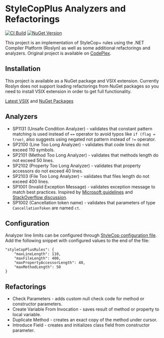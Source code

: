 # StyleCopPlus Analyzers and Refactorings

[![CI Build](https://github.com/sergey-rybalkin/StyleCopPlus/actions/workflows/ci.yml/badge.svg?branch=master)](https://github.com/sergey-rybalkin/StyleCopPlus/actions/workflows/ci.yml)
[![NuGet Version](https://img.shields.io/nuget/v/StyleCopPlus)](https://www.nuget.org/packages/StyleCopPlus)

This project is an implementation of StyleCop+ rules using the .NET Compiler Platform (Roslyn) as well as some
additional refactorings and analyzers. Original project is available on
[CodePlex](https://stylecopplus.codeplex.com/).

## Installation
This project is available as a NuGet package and VSIX extension. Currently Roslyn does not support loading
refactorings from NuGet packages so you need to install VSIX extension in order to get full functionality.

[Latest VSIX](https://github.com/sergey-rybalkin/StyleCopPlus/releases) and [NuGet Packages](https://www.nuget.org/packages/StyleCopPlus/)

## Analyzers

 - SP1131 (Unsafe Condition Analyzer) - validates that constant pattern matching is used instead of `==` operator to avoid typos like `if (flag = true)`, also suggests using negated not pattern instead of `!=` operator.
 - SP2100 (Line Too Long Analyzer) - validates that code lines do not exceed 110 symbols.
 - SP2101 (Method Too Long Analyzer) - validates that methods length do not exceed 50 lines.
 - SP2102 (Property Too Long Analyzer) - validates that property accessors do not exceed 40 lines.
 - SP2103 (File Too Long Analyzer) - validates that files length do not exceed 400 lines.
 - SP1001 (Invalid Exception Message) - validates exception message to match best practices. Inspired by [Microsoft guidelines](https://docs.microsoft.com/en-us/dotnet/api/system.exception.message?view=netcore-3.1#remarks) and [StackOverflow discussion](https://stackoverflow.com/questions/1136829/do-you-end-your-exception-messages-with-a-period/34136055).
 - SP1002 (Cancellation token name) - validates that parameters of type `CancellationToken` are named `ct`.

## Configuration
Analyzer line limits can be configured through [StyleCop configuration file](https://github.com/DotNetAnalyzers/StyleCopAnalyzers/blob/master/documentation/Configuration.md). Add the following snippet with configured values
to the end of the file:

    "styleCopPlusRules": {
        "maxLineLength": 110,
        "maxFileLength": 400,
        "maxPropertyAccessorLength": 40,
        "maxMethodLength": 50
    }

## Refactorings

 - Check Parameters - adds custom null check code for method or constructor parameters.
 - Create Variable From Invocation - saves result of method or property to local variable.
 - Duplicate Method - creates an exact copy of the method under cursor.
 - Introduce Field - creates and initializes class field from constructor parameter.
